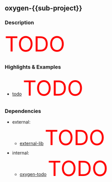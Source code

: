 
## oxygen-{{sub-project}}

### Description

<span style="color: red; font-size: 50pt">TODO</span>

### Highlights & Examples

- [todo](modules/core/src/main/scala/oxygen/predef/core.scala) <span style="color: red; font-size: 50pt">TODO</span>

### Dependencies

- external:
    - [external-lib](https://www.github.com/account/repo) <span style="color: red; font-size: 50pt">TODO</span>
- internal:
    - [oxygen-todo](#oxygen-sub-project) <span style="color: red; font-size: 50pt">TODO</span>
